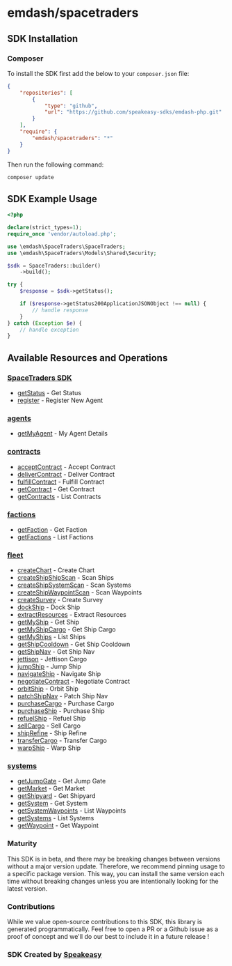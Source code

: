 # emdash/spacetraders

<!-- Start SDK Installation -->
## SDK Installation

### Composer

To install the SDK first add the below to your `composer.json` file:

```json
{
    "repositories": [
        {
            "type": "github",
            "url": "https://github.com/speakeasy-sdks/emdash-php.git"
        }
    ],
    "require": {
        "emdash/spacetraders": "*"
    }
}
```

Then run the following command:

```bash
composer update
```
<!-- End SDK Installation -->

## SDK Example Usage
<!-- Start SDK Example Usage -->
```php
<?php

declare(strict_types=1);
require_once 'vendor/autoload.php';

use \emdash\SpaceTraders\SpaceTraders;
use \emdash\SpaceTraders\Models\Shared\Security;

$sdk = SpaceTraders::builder()
    ->build();

try {
    $response = $sdk->getStatus();

    if ($response->getStatus200ApplicationJSONObject !== null) {
        // handle response
    }
} catch (Exception $e) {
    // handle exception
}
```
<!-- End SDK Example Usage -->

<!-- Start SDK Available Operations -->
## Available Resources and Operations

### [SpaceTraders SDK](docs/sdks/spacetraders/README.md)

* [getStatus](docs/sdks/spacetraders/README.md#getstatus) - Get Status
* [register](docs/sdks/spacetraders/README.md#register) - Register New Agent

### [agents](docs/sdks/agents/README.md)

* [getMyAgent](docs/sdks/agents/README.md#getmyagent) - My Agent Details

### [contracts](docs/sdks/contracts/README.md)

* [acceptContract](docs/sdks/contracts/README.md#acceptcontract) - Accept Contract
* [deliverContract](docs/sdks/contracts/README.md#delivercontract) - Deliver Contract
* [fulfillContract](docs/sdks/contracts/README.md#fulfillcontract) - Fulfill Contract
* [getContract](docs/sdks/contracts/README.md#getcontract) - Get Contract
* [getContracts](docs/sdks/contracts/README.md#getcontracts) - List Contracts

### [factions](docs/sdks/factions/README.md)

* [getFaction](docs/sdks/factions/README.md#getfaction) - Get Faction
* [getFactions](docs/sdks/factions/README.md#getfactions) - List Factions

### [fleet](docs/sdks/fleet/README.md)

* [createChart](docs/sdks/fleet/README.md#createchart) - Create Chart
* [createShipShipScan](docs/sdks/fleet/README.md#createshipshipscan) - Scan Ships
* [createShipSystemScan](docs/sdks/fleet/README.md#createshipsystemscan) - Scan Systems
* [createShipWaypointScan](docs/sdks/fleet/README.md#createshipwaypointscan) - Scan Waypoints
* [createSurvey](docs/sdks/fleet/README.md#createsurvey) - Create Survey
* [dockShip](docs/sdks/fleet/README.md#dockship) - Dock Ship
* [extractResources](docs/sdks/fleet/README.md#extractresources) - Extract Resources
* [getMyShip](docs/sdks/fleet/README.md#getmyship) - Get Ship
* [getMyShipCargo](docs/sdks/fleet/README.md#getmyshipcargo) - Get Ship Cargo
* [getMyShips](docs/sdks/fleet/README.md#getmyships) - List Ships
* [getShipCooldown](docs/sdks/fleet/README.md#getshipcooldown) - Get Ship Cooldown
* [getShipNav](docs/sdks/fleet/README.md#getshipnav) - Get Ship Nav
* [jettison](docs/sdks/fleet/README.md#jettison) - Jettison Cargo
* [jumpShip](docs/sdks/fleet/README.md#jumpship) - Jump Ship
* [navigateShip](docs/sdks/fleet/README.md#navigateship) - Navigate Ship
* [negotiateContract](docs/sdks/fleet/README.md#negotiatecontract) - Negotiate Contract
* [orbitShip](docs/sdks/fleet/README.md#orbitship) - Orbit Ship
* [patchShipNav](docs/sdks/fleet/README.md#patchshipnav) - Patch Ship Nav
* [purchaseCargo](docs/sdks/fleet/README.md#purchasecargo) - Purchase Cargo
* [purchaseShip](docs/sdks/fleet/README.md#purchaseship) - Purchase Ship
* [refuelShip](docs/sdks/fleet/README.md#refuelship) - Refuel Ship
* [sellCargo](docs/sdks/fleet/README.md#sellcargo) - Sell Cargo
* [shipRefine](docs/sdks/fleet/README.md#shiprefine) - Ship Refine
* [transferCargo](docs/sdks/fleet/README.md#transfercargo) - Transfer Cargo
* [warpShip](docs/sdks/fleet/README.md#warpship) - Warp Ship

### [systems](docs/sdks/systems/README.md)

* [getJumpGate](docs/sdks/systems/README.md#getjumpgate) - Get Jump Gate
* [getMarket](docs/sdks/systems/README.md#getmarket) - Get Market
* [getShipyard](docs/sdks/systems/README.md#getshipyard) - Get Shipyard
* [getSystem](docs/sdks/systems/README.md#getsystem) - Get System
* [getSystemWaypoints](docs/sdks/systems/README.md#getsystemwaypoints) - List Waypoints
* [getSystems](docs/sdks/systems/README.md#getsystems) - List Systems
* [getWaypoint](docs/sdks/systems/README.md#getwaypoint) - Get Waypoint
<!-- End SDK Available Operations -->

### Maturity

This SDK is in beta, and there may be breaking changes between versions without a major version update. Therefore, we recommend pinning usage
to a specific package version. This way, you can install the same version each time without breaking changes unless you are intentionally
looking for the latest version.

### Contributions

While we value open-source contributions to this SDK, this library is generated programmatically.
Feel free to open a PR or a Github issue as a proof of concept and we'll do our best to include it in a future release !

### SDK Created by [Speakeasy](https://docs.speakeasyapi.dev/docs/using-speakeasy/client-sdks)

